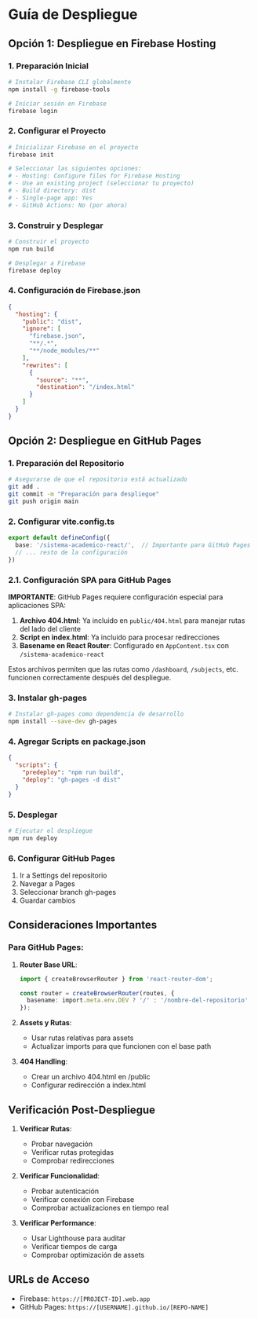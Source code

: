 # Guía de Despliegue

## Opción 1: Despliegue en Firebase Hosting

### 1. Preparación Inicial

```bash
# Instalar Firebase CLI globalmente
npm install -g firebase-tools

# Iniciar sesión en Firebase
firebase login
```

### 2. Configurar el Proyecto

```bash
# Inicializar Firebase en el proyecto
firebase init

# Seleccionar las siguientes opciones:
# - Hosting: Configure files for Firebase Hosting
# - Use an existing project (seleccionar tu proyecto)
# - Build directory: dist
# - Single-page app: Yes
# - GitHub Actions: No (por ahora)
```

### 3. Construir y Desplegar

```bash
# Construir el proyecto
npm run build

# Desplegar a Firebase
firebase deploy
```

### 4. Configuración de Firebase.json
```json
{
  "hosting": {
    "public": "dist",
    "ignore": [
      "firebase.json",
      "**/.*",
      "**/node_modules/**"
    ],
    "rewrites": [
      {
        "source": "**",
        "destination": "/index.html"
      }
    ]
  }
}
```

## Opción 2: Despliegue en GitHub Pages

### 1. Preparación del Repositorio

```bash
# Asegurarse de que el repositorio está actualizado
git add .
git commit -m "Preparación para despliegue"
git push origin main
```

### 2. Configurar vite.config.ts
```typescript
export default defineConfig({
  base: '/sistema-academico-react/',  // Importante para GitHub Pages
  // ... resto de la configuración
})
```

### 2.1. Configuración SPA para GitHub Pages

**IMPORTANTE**: GitHub Pages requiere configuración especial para aplicaciones SPA:

1. **Archivo 404.html**: Ya incluido en `public/404.html` para manejar rutas del lado del cliente
2. **Script en index.html**: Ya incluido para procesar redirecciones
3. **Basename en React Router**: Configurado en `AppContent.tsx` con `/sistema-academico-react`

Estos archivos permiten que las rutas como `/dashboard`, `/subjects`, etc. funcionen correctamente después del despliegue.

### 3. Instalar gh-pages

```bash
# Instalar gh-pages como dependencia de desarrollo
npm install --save-dev gh-pages
```

### 4. Agregar Scripts en package.json

```json
{
  "scripts": {
    "predeploy": "npm run build",
    "deploy": "gh-pages -d dist"
  }
}
```

### 5. Desplegar

```bash
# Ejecutar el despliegue
npm run deploy
```

### 6. Configurar GitHub Pages

1. Ir a Settings del repositorio
2. Navegar a Pages
3. Seleccionar branch gh-pages
4. Guardar cambios

## Consideraciones Importantes


### Para GitHub Pages:

1. **Router Base URL**:
   ```typescript
   import { createBrowserRouter } from 'react-router-dom';

   const router = createBrowserRouter(routes, {
     basename: import.meta.env.DEV ? '/' : '/nombre-del-repositorio'
   });
   ```

2. **Assets y Rutas**:
   - Usar rutas relativas para assets
   - Actualizar imports para que funcionen con el base path

3. **404 Handling**:
   - Crear un archivo 404.html en /public
   - Configurar redirección a index.html

## Verificación Post-Despliegue

1. **Verificar Rutas**:
   - Probar navegación
   - Verificar rutas protegidas
   - Comprobar redirecciones

2. **Verificar Funcionalidad**:
   - Probar autenticación
   - Verificar conexión con Firebase
   - Comprobar actualizaciones en tiempo real

3. **Verificar Performance**:
   - Usar Lighthouse para auditar
   - Verificar tiempos de carga
   - Comprobar optimización de assets

## URLs de Acceso

- Firebase: `https://[PROJECT-ID].web.app`
- GitHub Pages: `https://[USERNAME].github.io/[REPO-NAME]`
